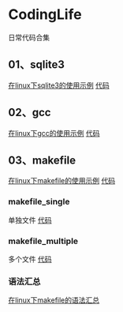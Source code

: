 # CodingLife
日常代码合集

## 01、sqlite3

[在linux下sqlite3的使用示例](https://www.cnblogs.com/dongchao612/p/17212526.html)
[代码]()


## 02、gcc

[在linux下gcc的使用示例](https://www.cnblogs.com/dongchao612/p/17221038.html)
[代码]()

## 03、makefile

[在linux下makefile的使用示例](https://www.cnblogs.com/dongchao612/p/17221122.html)
[代码]()

### makefile_single

单独文件
[代码]()

### makefile_multiple
多个文件
[代码]()

### 语法汇总
[在linux下makefile的语法汇总](https://www.cnblogs.com/dongchao612/p/17221283.html)

